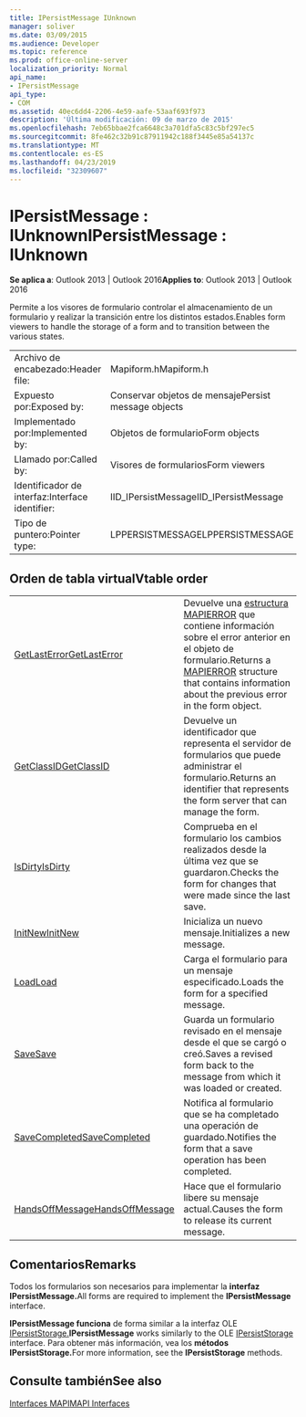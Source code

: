 ```yaml
---
title: IPersistMessage IUnknown
manager: soliver
ms.date: 03/09/2015
ms.audience: Developer
ms.topic: reference
ms.prod: office-online-server
localization_priority: Normal
api_name:
- IPersistMessage
api_type:
- COM
ms.assetid: 40ec6dd4-2206-4e59-aafe-53aaf693f973
description: 'Última modificación: 09 de marzo de 2015'
ms.openlocfilehash: 7eb65bbae2fca6648c3a701dfa5c83c5bf297ec5
ms.sourcegitcommit: 8fe462c32b91c87911942c188f3445e85a54137c
ms.translationtype: MT
ms.contentlocale: es-ES
ms.lasthandoff: 04/23/2019
ms.locfileid: "32309607"
---
```

# <a name="ipersistmessage--iunknown"></a><span data-ttu-id="b89ee-103">IPersistMessage : IUnknown</span><span class="sxs-lookup"><span data-stu-id="b89ee-103">IPersistMessage : IUnknown</span></span>

  
  
<span data-ttu-id="b89ee-104">**Se aplica a**: Outlook 2013 | Outlook 2016</span><span class="sxs-lookup"><span data-stu-id="b89ee-104">**Applies to**: Outlook 2013 | Outlook 2016</span></span> 
  
<span data-ttu-id="b89ee-105">Permite a los visores de formulario controlar el almacenamiento de un formulario y realizar la transición entre los distintos estados.</span><span class="sxs-lookup"><span data-stu-id="b89ee-105">Enables form viewers to handle the storage of a form and to transition between the various states.</span></span>
  
|||
|:-----|:-----|
|<span data-ttu-id="b89ee-106">Archivo de encabezado:</span><span class="sxs-lookup"><span data-stu-id="b89ee-106">Header file:</span></span>  <br/> |<span data-ttu-id="b89ee-107">Mapiform.h</span><span class="sxs-lookup"><span data-stu-id="b89ee-107">Mapiform.h</span></span>  <br/> |
|<span data-ttu-id="b89ee-108">Expuesto por:</span><span class="sxs-lookup"><span data-stu-id="b89ee-108">Exposed by:</span></span>  <br/> |<span data-ttu-id="b89ee-109">Conservar objetos de mensaje</span><span class="sxs-lookup"><span data-stu-id="b89ee-109">Persist message objects</span></span>  <br/> |
|<span data-ttu-id="b89ee-110">Implementado por:</span><span class="sxs-lookup"><span data-stu-id="b89ee-110">Implemented by:</span></span>  <br/> |<span data-ttu-id="b89ee-111">Objetos de formulario</span><span class="sxs-lookup"><span data-stu-id="b89ee-111">Form objects</span></span>  <br/> |
|<span data-ttu-id="b89ee-112">Llamado por:</span><span class="sxs-lookup"><span data-stu-id="b89ee-112">Called by:</span></span>  <br/> |<span data-ttu-id="b89ee-113">Visores de formularios</span><span class="sxs-lookup"><span data-stu-id="b89ee-113">Form viewers</span></span>  <br/> |
|<span data-ttu-id="b89ee-114">Identificador de interfaz:</span><span class="sxs-lookup"><span data-stu-id="b89ee-114">Interface identifier:</span></span>  <br/> |<span data-ttu-id="b89ee-115">IID_IPersistMessage</span><span class="sxs-lookup"><span data-stu-id="b89ee-115">IID_IPersistMessage</span></span>  <br/> |
|<span data-ttu-id="b89ee-116">Tipo de puntero:</span><span class="sxs-lookup"><span data-stu-id="b89ee-116">Pointer type:</span></span>  <br/> |<span data-ttu-id="b89ee-117">LPPERSISTMESSAGE</span><span class="sxs-lookup"><span data-stu-id="b89ee-117">LPPERSISTMESSAGE</span></span>  <br/> |
   
## <a name="vtable-order"></a><span data-ttu-id="b89ee-118">Orden de tabla virtual</span><span class="sxs-lookup"><span data-stu-id="b89ee-118">Vtable order</span></span>

|||
|:-----|:-----|
|[<span data-ttu-id="b89ee-119">GetLastError</span><span class="sxs-lookup"><span data-stu-id="b89ee-119">GetLastError</span></span>](ipersistmessage-getlasterror.md) <br/> |<span data-ttu-id="b89ee-120">Devuelve una [estructura MAPIERROR](mapierror.md) que contiene información sobre el error anterior en el objeto de formulario.</span><span class="sxs-lookup"><span data-stu-id="b89ee-120">Returns a [MAPIERROR](mapierror.md) structure that contains information about the previous error in the form object.</span></span>  <br/> |
|[<span data-ttu-id="b89ee-121">GetClassID</span><span class="sxs-lookup"><span data-stu-id="b89ee-121">GetClassID</span></span>](ipersistmessage-getclassid.md) <br/> |<span data-ttu-id="b89ee-122">Devuelve un identificador que representa el servidor de formularios que puede administrar el formulario.</span><span class="sxs-lookup"><span data-stu-id="b89ee-122">Returns an identifier that represents the form server that can manage the form.</span></span>  <br/> |
|[<span data-ttu-id="b89ee-123">IsDirty</span><span class="sxs-lookup"><span data-stu-id="b89ee-123">IsDirty</span></span>](ipersistmessage-isdirty.md) <br/> |<span data-ttu-id="b89ee-124">Comprueba en el formulario los cambios realizados desde la última vez que se guardaron.</span><span class="sxs-lookup"><span data-stu-id="b89ee-124">Checks the form for changes that were made since the last save.</span></span>  <br/> |
|[<span data-ttu-id="b89ee-125">InitNew</span><span class="sxs-lookup"><span data-stu-id="b89ee-125">InitNew</span></span>](ipersistmessage-initnew.md) <br/> |<span data-ttu-id="b89ee-126">Inicializa un nuevo mensaje.</span><span class="sxs-lookup"><span data-stu-id="b89ee-126">Initializes a new message.</span></span>  <br/> |
|[<span data-ttu-id="b89ee-127">Load</span><span class="sxs-lookup"><span data-stu-id="b89ee-127">Load</span></span>](ipersistmessage-load.md) <br/> |<span data-ttu-id="b89ee-128">Carga el formulario para un mensaje especificado.</span><span class="sxs-lookup"><span data-stu-id="b89ee-128">Loads the form for a specified message.</span></span>  <br/> |
|[<span data-ttu-id="b89ee-129">Save</span><span class="sxs-lookup"><span data-stu-id="b89ee-129">Save</span></span>](ipersistmessage-save.md) <br/> |<span data-ttu-id="b89ee-130">Guarda un formulario revisado en el mensaje desde el que se cargó o creó.</span><span class="sxs-lookup"><span data-stu-id="b89ee-130">Saves a revised form back to the message from which it was loaded or created.</span></span>  <br/> |
|[<span data-ttu-id="b89ee-131">SaveCompleted</span><span class="sxs-lookup"><span data-stu-id="b89ee-131">SaveCompleted</span></span>](ipersistmessage-savecompleted.md) <br/> |<span data-ttu-id="b89ee-132">Notifica al formulario que se ha completado una operación de guardado.</span><span class="sxs-lookup"><span data-stu-id="b89ee-132">Notifies the form that a save operation has been completed.</span></span>  <br/> |
|[<span data-ttu-id="b89ee-133">HandsOffMessage</span><span class="sxs-lookup"><span data-stu-id="b89ee-133">HandsOffMessage</span></span>](ipersistmessage-handsoffmessage.md) <br/> |<span data-ttu-id="b89ee-134">Hace que el formulario libere su mensaje actual.</span><span class="sxs-lookup"><span data-stu-id="b89ee-134">Causes the form to release its current message.</span></span>  <br/> |
   
## <a name="remarks"></a><span data-ttu-id="b89ee-135">Comentarios</span><span class="sxs-lookup"><span data-stu-id="b89ee-135">Remarks</span></span>

<span data-ttu-id="b89ee-136">Todos los formularios son necesarios para implementar la **interfaz IPersistMessage.**</span><span class="sxs-lookup"><span data-stu-id="b89ee-136">All forms are required to implement the **IPersistMessage** interface.</span></span> 
  
 <span data-ttu-id="b89ee-137">**IPersistMessage funciona** de forma similar a la interfaz OLE [IPersistStorage.](https://msdn.microsoft.com/library/1c1a20fc-c101-4cbc-a7a6-30613aa387d7%28Office.15%29.aspx)</span><span class="sxs-lookup"><span data-stu-id="b89ee-137">**IPersistMessage** works similarly to the OLE [IPersistStorage](https://msdn.microsoft.com/library/1c1a20fc-c101-4cbc-a7a6-30613aa387d7%28Office.15%29.aspx) interface.</span></span> <span data-ttu-id="b89ee-138">Para obtener más información, vea los **métodos IPersistStorage.**</span><span class="sxs-lookup"><span data-stu-id="b89ee-138">For more information, see the **IPersistStorage** methods.</span></span> 
  
## <a name="see-also"></a><span data-ttu-id="b89ee-139">Consulte también</span><span class="sxs-lookup"><span data-stu-id="b89ee-139">See also</span></span>



[<span data-ttu-id="b89ee-140">Interfaces MAPI</span><span class="sxs-lookup"><span data-stu-id="b89ee-140">MAPI Interfaces</span></span>](mapi-interfaces.md)

